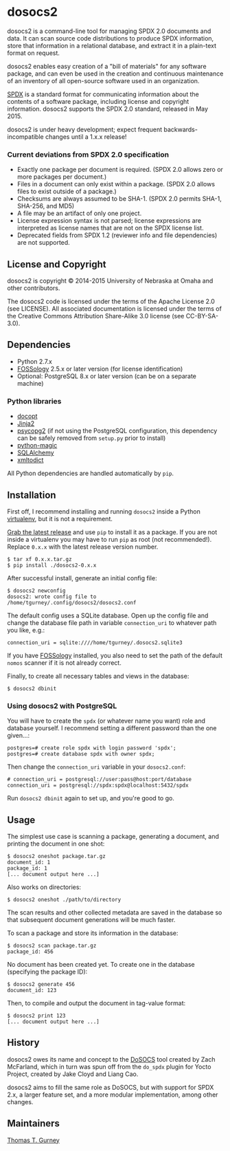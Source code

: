 dosocs2
=======

dosocs2 is a command-line tool for managing SPDX 2.0 documents and data. It can
scan source code distributions to produce SPDX information, store that
information in a relational database, and extract it in a plain-text format
on request.

dosocs2 enables easy creation of a "bill of materials" for any software package,
and can even be used in the creation and continuous maintenance of an inventory
of all open-source software used in an organization.

[SPDX](http://www.spdx.org) is a standard format for communicating information
about the contents of a software package, including license and copyright
information. dosocs2 supports the SPDX 2.0 standard, released in May 2015.

dosocs2 is under heavy development; expect frequent backwards-incompatible
changes until a 1.x.x release!

### Current deviations from SPDX 2.0 specification

* Exactly one package per document is required. (SPDX 2.0 allows zero or more
  packages per document.)
* Files in a document can only exist within a package. (SPDX 2.0 allows files
  to exist outside of a package.)
* Checksums are always assumed to be SHA-1. (SPDX 2.0 permits SHA-1, SHA-256,
  and MD5)
* A file may be an artifact of only one project.
* License expression syntax is not parsed; license expressions are interpreted as license
  names that are not on the SPDX license list.
* Deprecated fields from SPDX 1.2 (reviewer info and file dependencies) are not supported.


License and Copyright
---------------------

dosocs2 is copyright © 2014-2015 University of Nebraska at Omaha and other
contributors.

The dosocs2 code is licensed under the terms of the Apache License 2.0
(see LICENSE). All associated documentation is licensed under the terms of the
Creative Commons Attribution Share-Alike 3.0 license (see CC-BY-SA-3.0).


Dependencies
------------

- Python 2.7.x
- [FOSSology](http://www.fossology.org/) 2.5.x or later version (for
  license identification)
- Optional: PostgreSQL 8.x or later version (can be on a separate machine)

### Python libraries

- [docopt](http://docopt.org/)
- [Jinja2](http://jinja.pocoo.org/)
- [psycopg2](http://initd.org/psycopg/) (if not using the PostgreSQL
  configuration, this dependency can be safely removed from `setup.py`
  prior to install)
- [python-magic](https://github.com/ahupp/python-magic)
- [SQLAlchemy](http://www.sqlalchemy.org/)
- [xmltodict](https://github.com/martinblech/xmltodict)

All Python dependencies are handled automatically by `pip`.


Installation
------------

First off, I recommend installing and running `dosocs2` inside a Python
[virtualenv](http://docs.python-guide.org/en/latest/dev/virtualenvs/), but it
is not a requirement.

[Grab the latest release](https://github.com/ttgurney/dosocs2/releases)
and use `pip` to install it as a package. If you are not inside a virtualenv
you may have to run `pip` as root (not recommended!). Replace `0.x.x` with
the latest release version number.

    $ tar xf 0.x.x.tar.gz 
    $ pip install ./dosocs2-0.x.x

After successful install, generate an initial config file:

    $ dosocs2 newconfig
    dosocs2: wrote config file to /home/tgurney/.config/dosocs2/dosocs2.conf

The default config uses a SQLite database. Open up the config file and change
the database file path in variable `connection_uri` to whatever path you
like, e.g.:

    connection_uri = sqlite:////home/tgurney/.dosocs2.sqlite3

If you have [FOSSology](http://www.fossology.org/) installed, you also need
to set the path of the default `nomos` scanner if it is not already correct.

Finally, to create all necessary tables and views in the database:

    $ dosocs2 dbinit


### Using dosocs2 with PostgreSQL

You will have to create the `spdx` (or whatever name you want) role and
database yourself.  I recommend setting a different password than the
one given...:

    postgres=# create role spdx with login password 'spdx';
    postgres=# create database spdx with owner spdx;

Then change the `connection_uri` variable in your `dosocs2.conf`:

    # connection_uri = postgresql://user:pass@host:port/database
    connection_uri = postgresql://spdx:spdx@localhost:5432/spdx

Run `dosocs2 dbinit` again to set up, and you're good to go. 


Usage
-----

The simplest use case is scanning a package, generating a
document, and printing the document in one shot:

    $ dosocs2 oneshot package.tar.gz
    document_id: 1
    package_id: 1
    [... document output here ...]

Also works on directories:

    $ dosocs2 oneshot ./path/to/directory

The scan results and other collected metadata are saved in the database
so that subsequent document generations will be much faster.

To scan a package and store its information in the database:

    $ dosocs2 scan package.tar.gz
    package_id: 456

No document has been created yet. To create one in the database (specifying the
package ID):

    $ dosocs2 generate 456
    document_id: 123

Then, to compile and output the document in tag-value format:

    $ dosocs2 print 123
    [... document output here ...]


History
-------

dosocs2 owes its name and concept to the
[DoSOCS](https://github.com/socs-dev-env/DoSOCS) tool created by Zach
McFarland, which in turn was spun off from the `do_spdx` plugin for Yocto
Project, created by Jake Cloyd and Liang Cao.

dosocs2 aims to fill the same role as DoSOCS, but with support for SPDX 2.x, a
larger feature set, and a more modular implementation, among other changes.


Maintainers
-----------

[Thomas T. Gurney](https://github.com/ttgurney)
